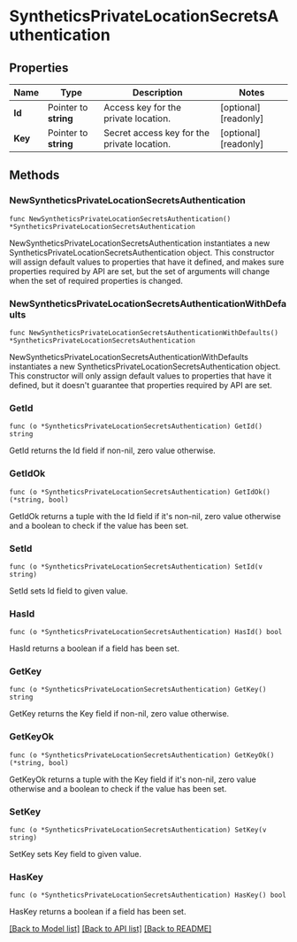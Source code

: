 # SyntheticsPrivateLocationSecretsAuthentication

## Properties

Name | Type | Description | Notes
---- | ---- | ----------- | ------
**Id** | Pointer to **string** | Access key for the private location. | [optional] [readonly] 
**Key** | Pointer to **string** | Secret access key for the private location. | [optional] [readonly] 

## Methods

### NewSyntheticsPrivateLocationSecretsAuthentication

`func NewSyntheticsPrivateLocationSecretsAuthentication() *SyntheticsPrivateLocationSecretsAuthentication`

NewSyntheticsPrivateLocationSecretsAuthentication instantiates a new SyntheticsPrivateLocationSecretsAuthentication object.
This constructor will assign default values to properties that have it defined,
and makes sure properties required by API are set, but the set of arguments
will change when the set of required properties is changed.

### NewSyntheticsPrivateLocationSecretsAuthenticationWithDefaults

`func NewSyntheticsPrivateLocationSecretsAuthenticationWithDefaults() *SyntheticsPrivateLocationSecretsAuthentication`

NewSyntheticsPrivateLocationSecretsAuthenticationWithDefaults instantiates a new SyntheticsPrivateLocationSecretsAuthentication object.
This constructor will only assign default values to properties that have it defined,
but it doesn't guarantee that properties required by API are set.

### GetId

`func (o *SyntheticsPrivateLocationSecretsAuthentication) GetId() string`

GetId returns the Id field if non-nil, zero value otherwise.

### GetIdOk

`func (o *SyntheticsPrivateLocationSecretsAuthentication) GetIdOk() (*string, bool)`

GetIdOk returns a tuple with the Id field if it's non-nil, zero value otherwise
and a boolean to check if the value has been set.

### SetId

`func (o *SyntheticsPrivateLocationSecretsAuthentication) SetId(v string)`

SetId sets Id field to given value.

### HasId

`func (o *SyntheticsPrivateLocationSecretsAuthentication) HasId() bool`

HasId returns a boolean if a field has been set.

### GetKey

`func (o *SyntheticsPrivateLocationSecretsAuthentication) GetKey() string`

GetKey returns the Key field if non-nil, zero value otherwise.

### GetKeyOk

`func (o *SyntheticsPrivateLocationSecretsAuthentication) GetKeyOk() (*string, bool)`

GetKeyOk returns a tuple with the Key field if it's non-nil, zero value otherwise
and a boolean to check if the value has been set.

### SetKey

`func (o *SyntheticsPrivateLocationSecretsAuthentication) SetKey(v string)`

SetKey sets Key field to given value.

### HasKey

`func (o *SyntheticsPrivateLocationSecretsAuthentication) HasKey() bool`

HasKey returns a boolean if a field has been set.


[[Back to Model list]](../README.md#documentation-for-models) [[Back to API list]](../README.md#documentation-for-api-endpoints) [[Back to README]](../README.md)


